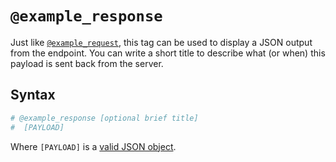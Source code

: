 # `@example_response`

Just like [`@example_request`](#Tags/doc/tags/example_request.md), this tag can be used to display a JSON output from the endpoint. You can write a short title to describe what (or when) this payload is sent back from the server.

## Syntax

```ruby
# @example_response [optional brief title]
#  [PAYLOAD]
```

Where `[PAYLOAD]` is a [valid JSON object](#/API/JSON_objects.md).

